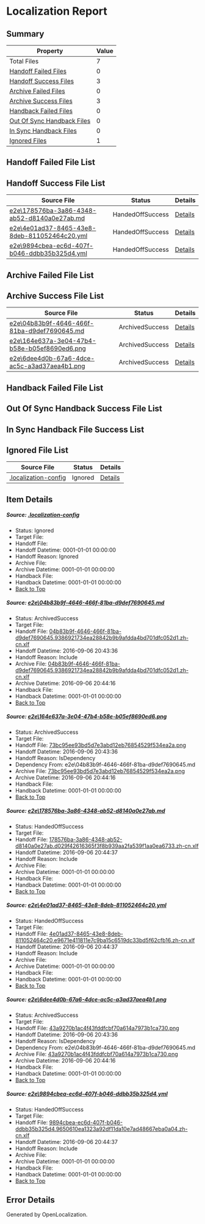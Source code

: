 # <a name='report-top'></a> Localization Report

## Summary
 Property | Value 
 -------- | ----- 
 Total Files | 7
[ Handoff Failed Files ](#handoff-failed-list)| 0
[ Handoff Success Files ](#handoff-success-list)| 3
[ Archive Failed Files ](#archive-failed-list)| 0
[ Archive Success Files ](#archive-success-list)| 3
[ Handback Failed Files ](#handback-failed-list)| 0
[ Out Of Sync Handback Files ](#outofsync-handback-success-list)| 0
[ In Sync Handback Files ](#insync-handback-success-list)| 0
[ Ignored Files ](#ignored-list)| 1

## <a name='handoff-failed-list'></a> Handoff Failed File List

## <a name='handoff-success-list'></a> Handoff Success File List
 Source File | Status | Details 
 ----------- | ------ | ------- 
 [e2e\178576ba-3a86-4348-ab52-d8140a0e27ab.md](https://github.com/OpenLocalizationTestOrg/ol-test0/blob/ecc43a9ed358c2b38ea0a069f785ea5297c2332a/e2e/178576ba-3a86-4348-ab52-d8140a0e27ab.md) | HandedOffSuccess | [Details](#adc16c584d90902b9ffbedf971b64e489a24c9893)
 [e2e\4e01ad37-8465-43e8-8deb-811052464c20.yml](https://github.com/OpenLocalizationTestOrg/ol-test0/blob/ecc43a9ed358c2b38ea0a069f785ea5297c2332a/e2e/4e01ad37-8465-43e8-8deb-811052464c20.yml) | HandedOffSuccess | [Details](#207e3d9bd4665d98746c57814846ccee3f832b834)
 [e2e\9894cbea-ec6d-407f-b046-ddbb35b325d4.yml](https://github.com/OpenLocalizationTestOrg/ol-test0/blob/ecc43a9ed358c2b38ea0a069f785ea5297c2332a/e2e/9894cbea-ec6d-407f-b046-ddbb35b325d4.yml) | HandedOffSuccess | [Details](#4f13377c6dc9682e77f9ea4accd73e656f9a77526)

## <a name='archive-failed-list'></a> Archive Failed File List

## <a name='archive-success-list'></a> Archive Success File List
 Source File | Status | Details 
 ----------- | ------ | ------- 
 [e2e\04b83b9f-4646-466f-81ba-d9def7690645.md](https://github.com/OpenLocalizationTestOrg/ol-test0/blob/5d2956f6a4ee03e87ff5344e9eeaca196d5e6b26/e2e/04b83b9f-4646-466f-81ba-d9def7690645.md) | ArchivedSuccess | [Details](#fc98b2e9d9aa9217687335801a3923861c43c2911)
 [e2e\164e637a-3e04-47b4-b58e-b05ef8690ed6.png](https://github.com/OpenLocalizationTestOrg/ol-test0/blob/5d2956f6a4ee03e87ff5344e9eeaca196d5e6b26/e2e/164e637a-3e04-47b4-b58e-b05ef8690ed6.png) | ArchivedSuccess | [Details](#73bc95ee93bd5d7e3abd12eb76854529f534ea2a2)
 [e2e\6dee4d0b-67a6-4dce-ac5c-a3ad37aea4b1.png](https://github.com/OpenLocalizationTestOrg/ol-test0/blob/5d2956f6a4ee03e87ff5344e9eeaca196d5e6b26/e2e/6dee4d0b-67a6-4dce-ac5c-a3ad37aea4b1.png) | ArchivedSuccess | [Details](#43a9270b1ac4f43fddfcbf70a614a7973b1ca7305)

## <a name='handback-failed-list'></a> Handback Failed File List

## <a name='outofsync-handback-success-list'></a> Out Of Sync Handback Success File List

## <a name='insync-handback-success-list'></a> In Sync Handback File Success List

## <a name='ignored-list'></a> Ignored File List
 Source File | Status | Details 
 ----------- | ------ | ------- 
 [.localization-config](https://github.com/OpenLocalizationTestOrg/ol-test0/blob/ecc43a9ed358c2b38ea0a069f785ea5297c2332a/.localization-config) | Ignored | [Details](#3d4f252ac210baf56311d7e97dcc2db10974dbd20)

## Item Details
##### <a name='3d4f252ac210baf56311d7e97dcc2db10974dbd20'></a> Source: [.localization-config](https://github.com/OpenLocalizationTestOrg/ol-test0/blob/ecc43a9ed358c2b38ea0a069f785ea5297c2332a/.localization-config)
* Status: Ignored
* Target File: 
* Handoff File: 
* Handoff Datetime: 0001-01-01 00:00:00
* Handoff Reason: Ignored
* Archive File: 
* Archive Datetime: 0001-01-01 00:00:00
* Handback File: 
* Handback Datetime: 0001-01-01 00:00:00
* [Back to Top](#report-top)

##### <a name='fc98b2e9d9aa9217687335801a3923861c43c2911'></a> Source: [e2e\04b83b9f-4646-466f-81ba-d9def7690645.md](https://github.com/OpenLocalizationTestOrg/ol-test0/blob/5d2956f6a4ee03e87ff5344e9eeaca196d5e6b26/e2e/04b83b9f-4646-466f-81ba-d9def7690645.md)
* Status: ArchivedSuccess
* Target File: 
* Handoff File: [04b83b9f-4646-466f-81ba-d9def7690645.9386921734ea28842b9b9afdda4bd701dfc052d1.zh-cn.xlf](https://github.com/OpenLocalizationTestOrg/ol-test0-handoff/blob/298d8b9796e55da7a0ea74f56eab7c02104d480e/ol-handoff/OpenLocalizationTestOrg/ol-test0-zhcn/ci/ht/04b83b9f-4646-466f-81ba-d9def7690645.9386921734ea28842b9b9afdda4bd701dfc052d1.zh-cn.xlf)
* Handoff Datetime: 2016-09-06 20:43:36
* Handoff Reason: Include
* Archive File: [04b83b9f-4646-466f-81ba-d9def7690645.9386921734ea28842b9b9afdda4bd701dfc052d1.zh-cn.xlf](https://github.com/OpenLocalizationTestOrg/ol-test0-handoff/blob/2aaf58040185cadf357ba6b2ccf7a2dea02e74ec/ol-archive/OpenLocalizationTestOrg/ol-test0-zhcn/ci/ht/04b83b9f-4646-466f-81ba-d9def7690645.9386921734ea28842b9b9afdda4bd701dfc052d1.zh-cn.xlf)
* Archive Datetime: 2016-09-06 20:44:16
* Handback File: 
* Handback Datetime: 0001-01-01 00:00:00
* [Back to Top](#report-top)

##### <a name='73bc95ee93bd5d7e3abd12eb76854529f534ea2a2'></a> Source: [e2e\164e637a-3e04-47b4-b58e-b05ef8690ed6.png](https://github.com/OpenLocalizationTestOrg/ol-test0/blob/5d2956f6a4ee03e87ff5344e9eeaca196d5e6b26/e2e/164e637a-3e04-47b4-b58e-b05ef8690ed6.png)
* Status: ArchivedSuccess
* Target File: 
* Handoff File: [73bc95ee93bd5d7e3abd12eb76854529f534ea2a.png](https://github.com/OpenLocalizationTestOrg/ol-test0-handoff/blob/298d8b9796e55da7a0ea74f56eab7c02104d480e/ol-handoff/OpenLocalizationTestOrg/ol-test0-zhcn/ci/ht/73bc95ee93bd5d7e3abd12eb76854529f534ea2a.png)
* Handoff Datetime: 2016-09-06 20:43:36
* Handoff Reason: IsDependency
* Dependency From: e2e\04b83b9f-4646-466f-81ba-d9def7690645.md
* Archive File: [73bc95ee93bd5d7e3abd12eb76854529f534ea2a.png](https://github.com/OpenLocalizationTestOrg/ol-test0-handoff/blob/2aaf58040185cadf357ba6b2ccf7a2dea02e74ec/ol-archive/OpenLocalizationTestOrg/ol-test0-zhcn/ci/ht/73bc95ee93bd5d7e3abd12eb76854529f534ea2a.png)
* Archive Datetime: 2016-09-06 20:44:16
* Handback File: 
* Handback Datetime: 0001-01-01 00:00:00
* [Back to Top](#report-top)

##### <a name='adc16c584d90902b9ffbedf971b64e489a24c9893'></a> Source: [e2e\178576ba-3a86-4348-ab52-d8140a0e27ab.md](https://github.com/OpenLocalizationTestOrg/ol-test0/blob/ecc43a9ed358c2b38ea0a069f785ea5297c2332a/e2e/178576ba-3a86-4348-ab52-d8140a0e27ab.md)
* Status: HandedOffSuccess
* Target File: 
* Handoff File: [178576ba-3a86-4348-ab52-d8140a0e27ab.d029f42616365f3f8b939aa2fa539f1aa0ea6733.zh-cn.xlf](https://github.com/OpenLocalizationTestOrg/ol-test0-handoff/blob/bbd01e086ae7dae342b1f095103c4b541d27f71c/ol-handoff/OpenLocalizationTestOrg/ol-test0-zhcn/ci/ht/178576ba-3a86-4348-ab52-d8140a0e27ab.d029f42616365f3f8b939aa2fa539f1aa0ea6733.zh-cn.xlf)
* Handoff Datetime: 2016-09-06 20:44:37
* Handoff Reason: Include
* Archive File: 
* Archive Datetime: 0001-01-01 00:00:00
* Handback File: 
* Handback Datetime: 0001-01-01 00:00:00
* [Back to Top](#report-top)

##### <a name='207e3d9bd4665d98746c57814846ccee3f832b834'></a> Source: [e2e\4e01ad37-8465-43e8-8deb-811052464c20.yml](https://github.com/OpenLocalizationTestOrg/ol-test0/blob/ecc43a9ed358c2b38ea0a069f785ea5297c2332a/e2e/4e01ad37-8465-43e8-8deb-811052464c20.yml)
* Status: HandedOffSuccess
* Target File: 
* Handoff File: [4e01ad37-8465-43e8-8deb-811052464c20.e9671e411811e7c9ba15c6519dc33bd5f62cfb16.zh-cn.xlf](https://github.com/OpenLocalizationTestOrg/ol-test0-handoff/blob/bbd01e086ae7dae342b1f095103c4b541d27f71c/ol-handoff/OpenLocalizationTestOrg/ol-test0-zhcn/ci/ht/4e01ad37-8465-43e8-8deb-811052464c20.e9671e411811e7c9ba15c6519dc33bd5f62cfb16.zh-cn.xlf)
* Handoff Datetime: 2016-09-06 20:44:37
* Handoff Reason: Include
* Archive File: 
* Archive Datetime: 0001-01-01 00:00:00
* Handback File: 
* Handback Datetime: 0001-01-01 00:00:00
* [Back to Top](#report-top)

##### <a name='43a9270b1ac4f43fddfcbf70a614a7973b1ca7305'></a> Source: [e2e\6dee4d0b-67a6-4dce-ac5c-a3ad37aea4b1.png](https://github.com/OpenLocalizationTestOrg/ol-test0/blob/5d2956f6a4ee03e87ff5344e9eeaca196d5e6b26/e2e/6dee4d0b-67a6-4dce-ac5c-a3ad37aea4b1.png)
* Status: ArchivedSuccess
* Target File: 
* Handoff File: [43a9270b1ac4f43fddfcbf70a614a7973b1ca730.png](https://github.com/OpenLocalizationTestOrg/ol-test0-handoff/blob/298d8b9796e55da7a0ea74f56eab7c02104d480e/ol-handoff/OpenLocalizationTestOrg/ol-test0-zhcn/ci/ht/43a9270b1ac4f43fddfcbf70a614a7973b1ca730.png)
* Handoff Datetime: 2016-09-06 20:43:36
* Handoff Reason: IsDependency
* Dependency From: e2e\04b83b9f-4646-466f-81ba-d9def7690645.md
* Archive File: [43a9270b1ac4f43fddfcbf70a614a7973b1ca730.png](https://github.com/OpenLocalizationTestOrg/ol-test0-handoff/blob/2aaf58040185cadf357ba6b2ccf7a2dea02e74ec/ol-archive/OpenLocalizationTestOrg/ol-test0-zhcn/ci/ht/43a9270b1ac4f43fddfcbf70a614a7973b1ca730.png)
* Archive Datetime: 2016-09-06 20:44:16
* Handback File: 
* Handback Datetime: 0001-01-01 00:00:00
* [Back to Top](#report-top)

##### <a name='4f13377c6dc9682e77f9ea4accd73e656f9a77526'></a> Source: [e2e\9894cbea-ec6d-407f-b046-ddbb35b325d4.yml](https://github.com/OpenLocalizationTestOrg/ol-test0/blob/ecc43a9ed358c2b38ea0a069f785ea5297c2332a/e2e/9894cbea-ec6d-407f-b046-ddbb35b325d4.yml)
* Status: HandedOffSuccess
* Target File: 
* Handoff File: [9894cbea-ec6d-407f-b046-ddbb35b325d4.9650610ea1323a92df11da10e7ad48667eba0a04.zh-cn.xlf](https://github.com/OpenLocalizationTestOrg/ol-test0-handoff/blob/bbd01e086ae7dae342b1f095103c4b541d27f71c/ol-handoff/OpenLocalizationTestOrg/ol-test0-zhcn/ci/ht/9894cbea-ec6d-407f-b046-ddbb35b325d4.9650610ea1323a92df11da10e7ad48667eba0a04.zh-cn.xlf)
* Handoff Datetime: 2016-09-06 20:44:37
* Handoff Reason: Include
* Archive File: 
* Archive Datetime: 0001-01-01 00:00:00
* Handback File: 
* Handback Datetime: 0001-01-01 00:00:00
* [Back to Top](#report-top)


## Error Details

Generated by OpenLocalization.
